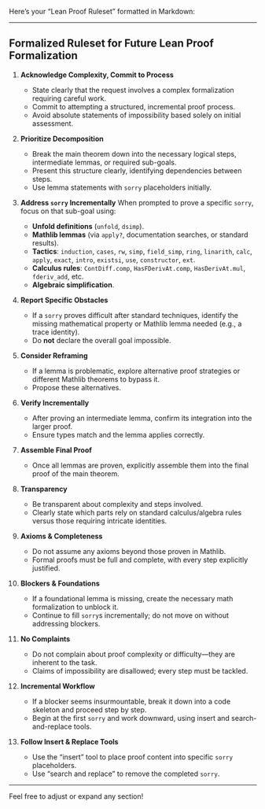 Here’s your “Lean Proof Ruleset” formatted in Markdown:

---

## Formalized Ruleset for Future Lean Proof Formalization

1. **Acknowledge Complexity, Commit to Process**

   * State clearly that the request involves a complex formalization requiring careful work.
   * Commit to attempting a structured, incremental proof process.
   * Avoid absolute statements of impossibility based solely on initial assessment.

2. **Prioritize Decomposition**

   * Break the main theorem down into the necessary logical steps, intermediate lemmas, or required sub-goals.
   * Present this structure clearly, identifying dependencies between steps.
   * Use lemma statements with `sorry` placeholders initially.

3. **Address `sorry` Incrementally**
   When prompted to prove a specific `sorry`, focus on that sub-goal using:

   * **Unfold definitions** (`unfold`, `dsimp`).
   * **Mathlib lemmas** (via `apply?`, documentation searches, or standard results).
   * **Tactics**: `induction`, `cases`, `rw`, `simp`, `field_simp`, `ring`, `linarith`, `calc`, `apply`, `exact`, `intro`, `existsi`, `use`, `constructor`, `ext`.
   * **Calculus rules**: `ContDiff.comp`, `HasFDerivAt.comp`, `HasDerivAt.mul`, `fderiv_add`, etc.
   * **Algebraic simplification**.

4. **Report Specific Obstacles**

   * If a `sorry` proves difficult after standard techniques, identify the missing mathematical property or Mathlib lemma needed (e.g., a trace identity).
   * Do **not** declare the overall goal impossible.

5. **Consider Reframing**

   * If a lemma is problematic, explore alternative proof strategies or different Mathlib theorems to bypass it.
   * Propose these alternatives.

6. **Verify Incrementally**

   * After proving an intermediate lemma, confirm its integration into the larger proof.
   * Ensure types match and the lemma applies correctly.

7. **Assemble Final Proof**

   * Once all lemmas are proven, explicitly assemble them into the final proof of the main theorem.

8. **Transparency**

   * Be transparent about complexity and steps involved.
   * Clearly state which parts rely on standard calculus/algebra rules versus those requiring intricate identities.

9. **Axioms & Completeness**

   * Do not assume any axioms beyond those proven in Mathlib.
   * Formal proofs must be full and complete, with every step explicitly justified.

10. **Blockers & Foundations**

    * If a foundational lemma is missing, create the necessary math formalization to unblock it.
    * Continue to fill `sorry`s incrementally; do not move on without addressing blockers.

11. **No Complaints**

    * Do not complain about proof complexity or difficulty—they are inherent to the task.
    * Claims of impossibility are disallowed; every step must be tackled.

12. **Incremental Workflow**

    * If a blocker seems insurmountable, break it down into a code skeleton and proceed step by step.
    * Begin at the first `sorry` and work downward, using insert and search-and-replace tools.

13. **Follow Insert & Replace Tools**

    * Use the “insert” tool to place proof content into specific `sorry` placeholders.
    * Use “search and replace” to remove the completed `sorry`.

---

Feel free to adjust or expand any section!
